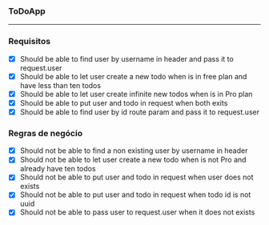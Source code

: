### ToDoApp

---

### Requisitos

- [X] Should be able to find user by username in header and pass it to request.user
- [X] Should be able to let user create a new todo when is in free plan and have less than ten todos
- [X] Should be able to let user create infinite new todos when is in Pro plan
- [X] Should be able to put user and todo in request when both exits
- [X] Should be able to find user by id route param and pass it to request.user

### Regras de negócio

- [X] Should not be able to find a non existing user by username in header
- [X] Should not be able to let user create a new todo when is not Pro and already have ten todos
- [X] Should not be able to put user and todo in request when user does not exists
- [X] Should not be able to put user and todo in request when todo id is not uuid
- [X] Should not be able to pass user to request.user when it does not exists
